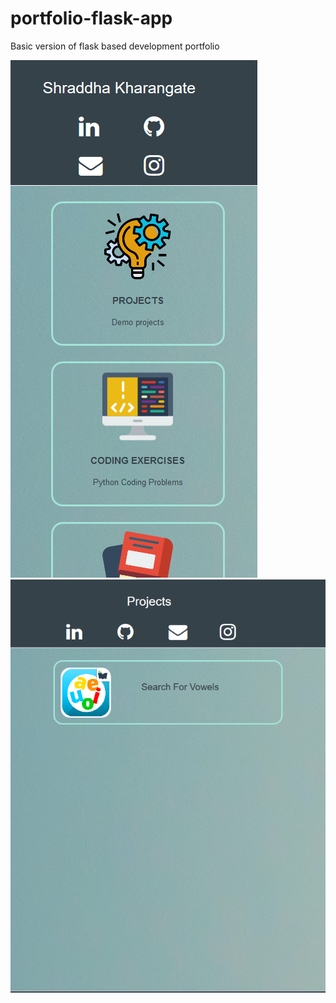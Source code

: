 # portfolio-flask-app
Basic version of flask based development portfolio

![mobileview](mobile-view.png)
![mobileview](app-list.png)
